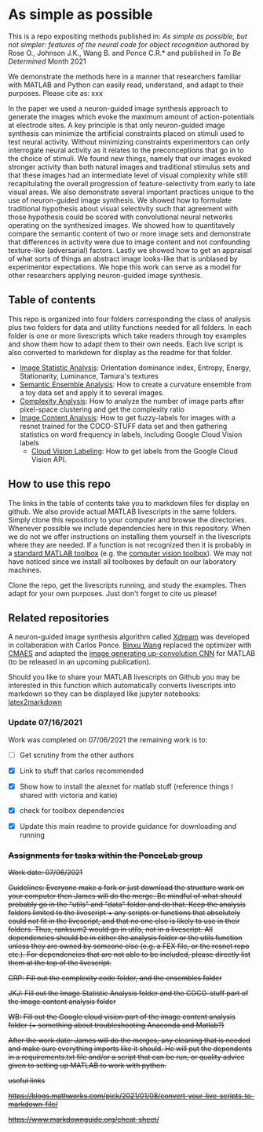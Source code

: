 # As simple as possible
This is a repo expositing methods published in: _As simple as possible, but not simpler: features of the neural code for object recognition_ authored by  Rose O., Johnson J.K., Wang B. and Ponce C.R.* and published in _To Be Determined_  Month 2021

We demonstrate the methods here in a manner that researchers familiar with MATLAB and Python can easily read, understand, and adapt to their purposes. Please cite as:
xxx

In the paper we used a neuron-guided image synthesis approach to generate the images which evoke the maximum amount of action-potentials at electrode sites. A key principle is that only neuron-guided image synthesis can minimize the artificial constraints placed on stimuli used to test neural activity. Without minimizing constraints experimentors can only interrogate neural activity as it relates to the preconceptions that go in to the choice of stimuli. We found new things, namely that our images evoked stronger activity than both natural images and traditional stimulus sets and that these images had an intermediate level of visual complexity while still recapitulating the overall progression of feature-selectivity from early to late visual areas. We also demonstrate several important practices unique to the use of neuron-guided image synthesis. We showed how to formulate traditional hypothesis about visual selectivity such that agreement with those hypothesis could be scored with convolutional neural networks operating on the synthesized images. We showed how to quantitavely compare the semantic content of two or more image sets and demonstrate that differences in activity were due to image content and not confounding texture-like (adversarial) factors. Lastly we showed how to get an appraisal of what sorts of things an abstract image looks-like that is unbiased by experimentor expectations. We hope this work can serve as a model for other researchers applying neuron-guided image synthesis. 

## Table of contents
This repo is organized into four folders corresponding the class of analysis plus two folders for data and utility functions needed for all folders. In each folder is one or more livescripts which take readers through toy examples and show them how to adapt them to their own needs. Each live script is also converted to markdown for display as the readme for that folder. 

- [Image Statistic Analysis](https://github.com/PonceLab/as-simple-as-possible/tree/main/Image_Statistic_Analysis/README.md): Orientation dominance index, Entropy, Energy, Stationarity, Luminance, Tamura's textures
- [Semantic Ensemble Analysis](https://github.com/PonceLab/as-simple-as-possible/tree/main/Semantic_Ensemble_Analysis/README.md): How to create a curvature ensemble from a toy data set and apply it to several images.
- [Complexity Analysis](https://github.com/PonceLab/as-simple-as-possible/tree/main/Complexity_Analysis/README.md): How to analyze the number of image parts after pixel-space clustering and get the complexity ratio
- [Image Content Analysis](https://github.com/PonceLab/as-simple-as-possible/tree/main/Image_Content_Analysis/README.md): How to get fuzzy-labels for images with a resnet trained for the COCO-STUFF data set and then gathering statistics on word frequency in labels, including Google Cloud Vision labels
	- [Cloud Vision Labeling](https://github.com/PonceLab/as-simple-as-possible/tree/main/Image_Content_Analysis/labeling_with_Google_Cloud_Vision.md): How to get labels from the Google Cloud Vision API. 

## How to use this repo

The links in the table of contents take you to markdown files for display on github. We also provide actual MATLAB livescripts in the same folders. Simply clone this repository to your computer and browse the directories. Whenever possible we include dependencies here in this repository. When we do not we offer instructions on installing them yourself in the livescripts where they are needed. If a function is not recognized then it is probably in a [standard MATLAB toolbox](https://www.mathworks.com/help/matlab/index.html) (e.g. the [computer vision toolbox](https://www.mathworks.com/products/computer-vision.html)). We may not have noticed since we install all toolboxes by default on our laboratory machines. 

Clone the repo, get the livescripts running, and study the examples. Then adapt for your own purposes. Just don't forget to cite us please!

## Related repositories

A neuron-guided image synthesis algorithm called [Xdream](https://github.com/willwx/XDream) was developed in collaboration with Carlos Ponce. [Binxu Wang](https://github.com/Animadversio) replaced the optimizer with [CMAES](https://github.com/Animadversio/CMAES_optimizer_matlab) and adapted the [image generating up-convolution CNN](https://github.com/Evolving-AI-Lab/synthesizing) for MATLAB (to be released in an upcoming publication). 

Should you like to share your MATLAB livescripts on Github you may be interested in this function which automatically converts livescripts into markdown so they can be displayed like jupyter notebooks: [latex2markdown](https://blogs.mathworks.com/pick/2021/01/08/convert-your-live-scripts-to-markdown-file/)


### Update 07/16/2021
Work was completed on 07/06/2021 the remaining work is to:
- [ ] Get scrutiny from the other authors
- [x] Link to stuff that carlos recommended
- [x] Show how to install the alexnet for matlab stuff (reference things I shared with victoria and katie) 
- [x] check for toolbox dependencies
- [x] Update this main readme to provide guidance for downloading and running


### ~~Assignments for tasks within the PonceLab group~~
~~Work date: 07/06/2021~~

~~Guidelines: Everyone make a fork or just download the structure work on your computer then James will do the merge. Be mindful of what should probably go in the "utils" and "data" folder and do that. Keep the analysis folders limited to the livescript + any scripts or functions that absolutely could not fit in the livescript, and that no one else is likely to use in their folders. Thus, ranksum2 would go in utils, not in a livescript. All dependencies should be in either the analysis folder or the utils function unless they are owned by someone else (e.g. a FEX file, or the resnet repo etc.). For dependencies that are not able to be included, please directly list them at the top of the livescript.~~

~~CRP: 
Fill out the complexity code folder, and the ensembles folder~~

~~JKJ:
Fill out the Image Statistic Analysis folder and the COCO-stuff part of the image content analysis folder~~

~~WB:
Fill out the Google cloud vision part of the image content analysis folder (+ something about troubleshooting Anaconda and Matlab?)~~

~~After the work date:
James will do the merges, any cleaning that is needed and make sure everything imports like it should. He will put the dependents in a requirements.txt file and/or a script that can be run, or quality advice given to setting up MATLAB to work with python.~~

~~useful links~~

~~https://blogs.mathworks.com/pick/2021/01/08/convert-your-live-scripts-to-markdown-file/~~

~~https://www.markdownguide.org/cheat-sheet/~~
